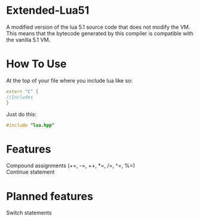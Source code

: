 # Extended-Lua51
A modified version of the lua 5.1 source code that does not modify the VM. This means that the bytecode generated by this compiler is compatible with the vanilla 5.1 VM.

# How To Use
At the top of your file where you include lua like so:  
```cpp
extern "C" {  
//Includes  
}
```
Just do this:  
```cpp
#include "lua.hpp"  
```
# Features
Compound assignments (+=, -=, ++, *=, /=, ^=, %=)  
Continue statement

# Planned features
Switch statements
